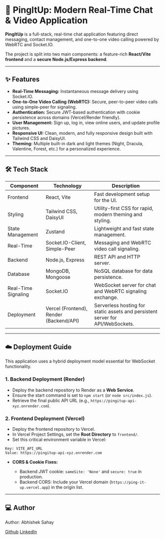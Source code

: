 # 🚀 PingItUp: Modern Real-Time Chat & Video Application

**PingItUp** is a full-stack, real-time chat application featuring direct messaging, contact management, and one-to-one video calling powered by WebRTC and Socket.IO.

The project is split into two main components: a feature-rich **React/Vite frontend** and a **secure Node.js/Express backend**.

---

## ✨ Features

* **Real-Time Messaging:** Instantaneous message delivery using Socket.IO.
* **One-to-One Video Calling (WebRTC):** Secure, peer-to-peer video calls using simple-peer for signaling.
* **Authentication:** Secure JWT-based authentication with cookie persistence across domains (Vercel/Render friendly).
* **User Management:** Sign up, log in, view online users, and update profile pictures.
* **Responsive UI:** Clean, modern, and fully responsive design built with Tailwind CSS and DaisyUI.
* **Theming:** Multiple built-in dark and light themes (Night, Dracula, Valentine, Forest, etc.) for a personalized experience.

---

## 🛠 Tech Stack

| Component           | Technology                              | Description                                                                    |
| ------------------- | --------------------------------------- | ------------------------------------------------------------------------------ |
| Frontend            | React, Vite                             | Fast development setup for the UI.                                             |
| Styling             | Tailwind CSS, DaisyUI                   | Utility-first CSS for rapid, modern theming and styling.                       |
| State Management    | Zustand                                 | Lightweight and fast state management.                                         |
| Real-Time           | Socket.IO-Client, Simple-Peer           | Messaging and WebRTC video call signaling.                                     |
| Backend             | Node.js, Express                        | REST API and HTTP server.                                                      |
| Database            | MongoDB, Mongoose                       | NoSQL database for data persistence.                                           |
| Real-Time Signaling | Socket.IO                               | WebSocket server for chat and WebRTC signaling exchange.                       |
| Deployment          | Vercel (Frontend), Render (Backend/API) | Serverless hosting for static assets and persistent server for API/WebSockets. |

---

## ☁️ Deployment Guide

This application uses a hybrid deployment model essential for WebSocket functionality.

### 1. Backend Deployment (Render)

* Deploy the backend repository to Render as a **Web Service**.
* Ensure the start command is set to `npm start` (or `node src/index.js`).
* Retrieve the final public API URL (e.g., `https://pingitup-api-xyz.onrender.com`).

### 2. Frontend Deployment (Vercel)

* Deploy the frontend repository to Vercel.
* In Vercel Project Settings, set the **Root Directory** to `frontend/`.
* Set this critical environment variable in Vercel:

```
Key: VITE_API_URL
Value: https://pingitup-api-xyz.onrender.com
```

* **CORS & Cookie Fixes:**

  * Backend JWT cookie: `sameSite: 'None'` and `secure: true` in production.
  * Backend CORS: Include your Vercel domain (`https://ping-it-up.vercel.app`) in the origin list.

---

## 💻 Author

Author: Abhishek Sahay

[Github](https://github.com/abhi5hek001)
[LinkedIn](https://www.linkedin.com/in/abhi5hek001/)